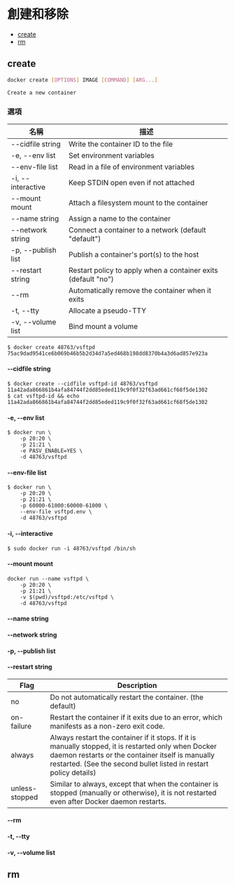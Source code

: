 # 創建和移除

- [create](#create)
- [rm](#rm)

## create

```bash
docker create [OPTIONS] IMAGE [COMMAND] [ARG...]

Create a new container
```

### 選項

| 名稱 | 描述 |
| - | - |
|      --cidfile string  | Write the container ID to the file |
|  -e, --env list        | Set environment variables |
|      --env-file list   | Read in a file of environment variables |
|  -i, --interactive     | Keep STDIN open even if not attached |
|      --mount mount     | Attach a filesystem mount to the container |
|      --name string     | Assign a name to the container |
|      --network string  | Connect a container to a network (default "default") |
|  -p, --publish list    | Publish a container's port(s) to the host |
|      --restart string  | Restart policy to apply when a container exits (default "no") |
|      --rm              | Automatically remove the container when it exits |
|  -t, --tty             | Allocate a pseudo-TTY |
|  -v, --volume list     | Bind mount a volume |



```
$ docker create 48763/vsftpd
75ac9dad9541ce6b069b46b5b2d34d7a5ed468b198dd8370b4a3d6ad857e923a
```

#### --cidfile string 

```
$ docker create --cidfile vsftpd-id 48763/vsftpd
11a42ada866861b4afa84744f2dd85eded119c9f0f32f63ad661cf68f5de1302
$ cat vsftpd-id && echo 
11a42ada866861b4afa84744f2dd85eded119c9f0f32f63ad661cf68f5de1302
```

#### -e, --env list 

```
$ docker run \
    -p 20:20 \
    -p 21:21 \
    -e PASV_ENABLE=YES \
    -d 48763/vsftpd
```

#### --env-file list 

```
$ docker run \
    -p 20:20 \
    -p 21:21 \
    -p 60000-61000:60000-61000 \
    --env-file vsftpd.env \
    -d 48763/vsftpd
```

#### -i, --interactive 

```
$ sudo docker run -i 48763/vsftpd /bin/sh
```

#### --mount mount 

```
docker run --name vsftpd \
    -p 20:20 \
    -p 21:21 \
    -v $(pwd)/vsftpd:/etc/vsftpd \
    -d 48763/vsftpd
```

#### --name string 


#### --network string 


#### -p, --publish list 


#### --restart string 

| Flag | Description |
| - | - |
| no | Do not automatically restart the container. (the default) |
| on-failure | Restart the container if it exits due to an error, which manifests as a non-zero exit code. |
| always | Always restart the container if it stops. If it is manually stopped, it is restarted only when Docker daemon restarts or the container itself is manually restarted. (See the second bullet listed in restart policy details) |
| unless-stopped | Similar to always, except that when the container is stopped (manually or otherwise), it is not restarted even after Docker daemon restarts. |

#### --rm 


#### -t, --tty 


#### -v, --volume list 

## rm